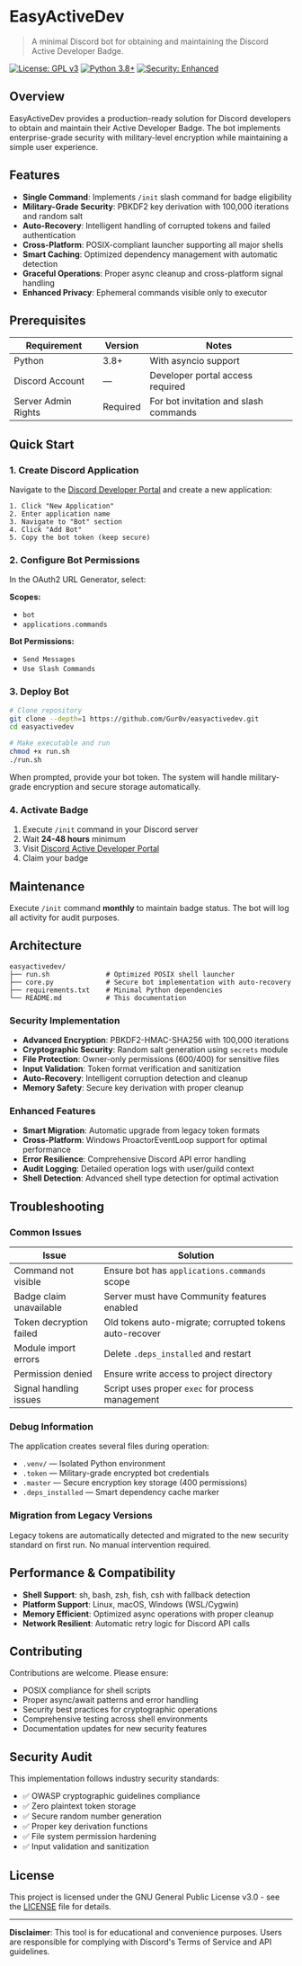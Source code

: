 # EasyActiveDev
> A minimal Discord bot for obtaining and maintaining the Discord Active Developer Badge.

[![License: GPL v3](https://img.shields.io/badge/License-GPLv3-blue.svg)](https://www.gnu.org/licenses/gpl-3.0)
[![Python 3.8+](https://img.shields.io/badge/python-3.8+-blue.svg)](https://www.python.org/downloads/)
[![Security: Enhanced](https://img.shields.io/badge/security-enhanced-green.svg)](#security-implementation)

## Overview

EasyActiveDev provides a production-ready solution for Discord developers to obtain and maintain their Active Developer Badge. The bot implements enterprise-grade security with military-level encryption while maintaining a simple user experience.

## Features

- **Single Command**: Implements `/init` slash command for badge eligibility
- **Military-Grade Security**: PBKDF2 key derivation with 100,000 iterations and random salt
- **Auto-Recovery**: Intelligent handling of corrupted tokens and failed authentication
- **Cross-Platform**: POSIX-compliant launcher supporting all major shells
- **Smart Caching**: Optimized dependency management with automatic detection
- **Graceful Operations**: Proper async cleanup and cross-platform signal handling
- **Enhanced Privacy**: Ephemeral commands visible only to executor

## Prerequisites

| Requirement | Version | Notes |
|-------------|---------|-------|
| Python | 3.8+ | With asyncio support |
| Discord Account | — | Developer portal access required |
| Server Admin Rights | Required | For bot invitation and slash commands |

## Quick Start

### 1. Create Discord Application

Navigate to the [Discord Developer Portal](https://discord.com/developers/applications) and create a new application:

```
1. Click "New Application"
2. Enter application name
3. Navigate to "Bot" section
4. Click "Add Bot"
5. Copy the bot token (keep secure)
```

### 2. Configure Bot Permissions

In the OAuth2 URL Generator, select:

**Scopes:**
- `bot`
- `applications.commands`

**Bot Permissions:**
- `Send Messages`
- `Use Slash Commands`

### 3. Deploy Bot

```bash
# Clone repository
git clone --depth=1 https://github.com/Gur0v/easyactivedev.git
cd easyactivedev

# Make executable and run
chmod +x run.sh
./run.sh
```

When prompted, provide your bot token. The system will handle military-grade encryption and secure storage automatically.

### 4. Activate Badge

1. Execute `/init` command in your Discord server
2. Wait **24-48 hours** minimum
3. Visit [Discord Active Developer Portal](https://discord.com/developers/active-developer)
4. Claim your badge

## Maintenance

Execute `/init` command **monthly** to maintain badge status. The bot will log all activity for audit purposes.

## Architecture

```
easyactivedev/
├── run.sh              # Optimized POSIX shell launcher
├── core.py             # Secure bot implementation with auto-recovery
├── requirements.txt    # Minimal Python dependencies
└── README.md           # This documentation
```

### Security Implementation

- **Advanced Encryption**: PBKDF2-HMAC-SHA256 with 100,000 iterations
- **Cryptographic Security**: Random salt generation using `secrets` module
- **File Protection**: Owner-only permissions (600/400) for sensitive files
- **Input Validation**: Token format verification and sanitization
- **Auto-Recovery**: Intelligent corruption detection and cleanup
- **Memory Safety**: Secure key derivation with proper cleanup

### Enhanced Features

- **Smart Migration**: Automatic upgrade from legacy token formats
- **Cross-Platform**: Windows ProactorEventLoop support for optimal performance
- **Error Resilience**: Comprehensive Discord API error handling
- **Audit Logging**: Detailed operation logs with user/guild context
- **Shell Detection**: Advanced shell type detection for optimal activation

## Troubleshooting

### Common Issues

| Issue | Solution |
|-------|----------|
| Command not visible | Ensure bot has `applications.commands` scope |
| Badge claim unavailable | Server must have Community features enabled |
| Token decryption failed | Old tokens auto-migrate; corrupted tokens auto-recover |
| Module import errors | Delete `.deps_installed` and restart |
| Permission denied | Ensure write access to project directory |
| Signal handling issues | Script uses proper `exec` for process management |

### Debug Information

The application creates several files during operation:

- `.venv/` — Isolated Python environment
- `.token` — Military-grade encrypted bot credentials
- `.master` — Secure encryption key storage (400 permissions)
- `.deps_installed` — Smart dependency cache marker

### Migration from Legacy Versions

Legacy tokens are automatically detected and migrated to the new security standard on first run. No manual intervention required.

## Performance & Compatibility

- **Shell Support**: sh, bash, zsh, fish, csh with fallback detection
- **Platform Support**: Linux, macOS, Windows (WSL/Cygwin)
- **Memory Efficient**: Optimized async operations with proper cleanup
- **Network Resilient**: Automatic retry logic for Discord API calls

## Contributing

Contributions are welcome. Please ensure:

- POSIX compliance for shell scripts
- Proper async/await patterns and error handling
- Security best practices for cryptographic operations
- Comprehensive testing across shell environments
- Documentation updates for new security features

## Security Audit

This implementation follows industry security standards:

- ✅ OWASP cryptographic guidelines compliance
- ✅ Zero plaintext token storage
- ✅ Secure random number generation
- ✅ Proper key derivation functions
- ✅ File system permission hardening
- ✅ Input validation and sanitization

## License

This project is licensed under the GNU General Public License v3.0 - see the [LICENSE](LICENSE) file for details.

---

**Disclaimer**: This tool is for educational and convenience purposes. Users are responsible for complying with Discord's Terms of Service and API guidelines.

